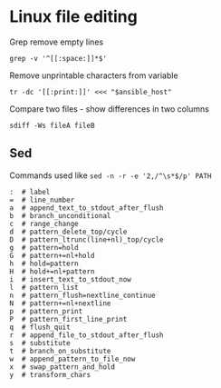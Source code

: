 Linux file editing 
==================


Grep remove empty lines

    grep -v '^[[:space:]]*$'


Remove unprintable characters from variable

    tr -dc '[[:print:]]' <<< "$ansible_host"

Compare two files - show differences in two columns

    sdiff -Ws fileA fileB


Sed
---

Commands used like `sed -n -r -e '2,/^\s*$/p' PATH`

    :  # label
    =  # line_number
    a  # append_text_to_stdout_after_flush
    b  # branch_unconditional             
    c  # range_change                     
    d  # pattern_delete_top/cycle          
    D  # pattern_ltrunc(line+nl)_top/cycle 
    g  # pattern=hold                      
    G  # pattern+=nl+hold                  
    h  # hold=pattern                      
    H  # hold+=nl+pattern                  
    i  # insert_text_to_stdout_now         
    l  # pattern_list                       
    n  # pattern_flush=nextline_continue   
    N  # pattern+=nl+nextline              
    p  # pattern_print                     
    P  # pattern_first_line_print          
    q  # flush_quit                        
    r  # append_file_to_stdout_after_flush 
    s  # substitute                                          
    t  # branch_on_substitute              
    w  # append_pattern_to_file_now         
    x  # swap_pattern_and_hold             
    y  # transform_chars 

